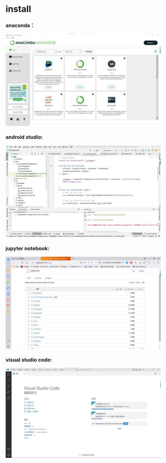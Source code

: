 # install
### anaconda：
![图片](https://github.com/choujvzi/install/blob/master/anaconda.jpg)

### android studio:
![图片](https://github.com/choujvzi/install/blob/master/android%20studio.jpg)

### jupyter notebook:
![图片](https://github.com/choujvzi/install/blob/master/jupyter%20notebook.jpg)

### visual studio code:
![图片](https://github.com/choujvzi/install/blob/master/visual%20studio%20code.jpg)
